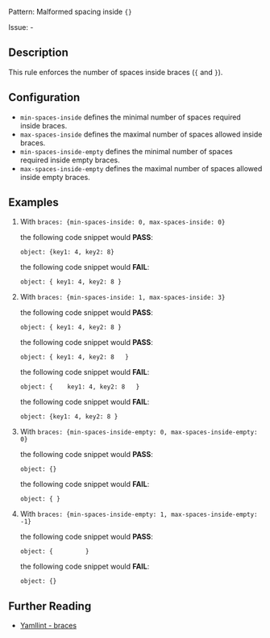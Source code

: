 Pattern: Malformed spacing inside `{}`

Issue: -

## Description

This rule enforces the number of spaces inside braces (`{` and `}`).

## Configuration

-   `min-spaces-inside` defines the minimal number of spaces required inside braces.
-   `max-spaces-inside` defines the maximal number of spaces allowed inside braces.
-   `min-spaces-inside-empty` defines the minimal number of spaces required inside empty braces.
-   `max-spaces-inside-empty` defines the maximal number of spaces allowed inside empty braces.

## Examples

1.  With `braces: {min-spaces-inside: 0, max-spaces-inside: 0}`

    the following code snippet would **PASS**:

        object: {key1: 4, key2: 8}

    the following code snippet would **FAIL**:

        object: { key1: 4, key2: 8 }

2.  With `braces: {min-spaces-inside: 1, max-spaces-inside: 3}`

    the following code snippet would **PASS**:

        object: { key1: 4, key2: 8 }

    the following code snippet would **PASS**:

        object: { key1: 4, key2: 8   }

    the following code snippet would **FAIL**:

        object: {    key1: 4, key2: 8   }

    the following code snippet would **FAIL**:

        object: {key1: 4, key2: 8 }

3.  With `braces: {min-spaces-inside-empty: 0, max-spaces-inside-empty: 0}`

    the following code snippet would **PASS**:

        object: {}

    the following code snippet would **FAIL**:

        object: { }

4.  With `braces: {min-spaces-inside-empty: 1, max-spaces-inside-empty: -1}`

    the following code snippet would **PASS**:

        object: {         }

    the following code snippet would **FAIL**:

        object: {}

## Further Reading

* [Yamllint - braces](https://yamllint.readthedocs.io/en/stable/rules.html#module-yamllint.rules.braces)
